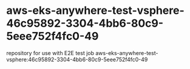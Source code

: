 # aws-eks-anywhere-test-vsphere-46c95892-3304-4bb6-80c9-5eee752f4fc0-49
repository for use with E2E test job aws-eks-anywhere-test-vsphere:46c95892-3304-4bb6-80c9-5eee752f4fc0-49
